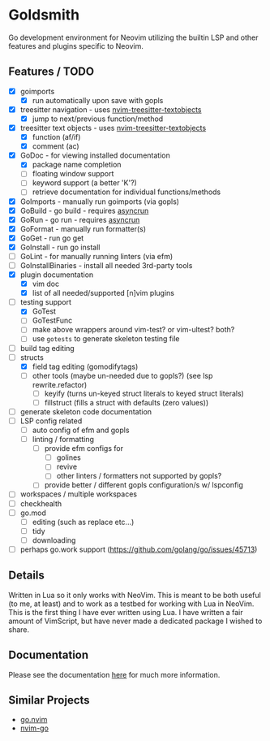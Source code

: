 # Goldsmith

Go development environment for Neovim utilizing the builtin LSP and other features and plugins specific to Neovim.

## Features / TODO
- [x] goimports
    - [x] run automatically upon save with gopls
- [x] treesitter navigation - uses [nvim-treesitter-textobjects](https://github.com/nvim-treesitter/nvim-treesitter-textobjects)
    - [x] jump to next/previous function/method
- [x] treesitter text objects - uses [nvim-treesitter-textobjects](https://github.com/nvim-treesitter/nvim-treesitter-textobjects)
    - [x] function (af/if)
    - [x] comment (ac)
- [x] GoDoc - for viewing installed documentation
    - [x] package name completion
    - [ ] floating window support
    - [ ] keyword support (a better 'K'?)
    - [ ] retrieve documentation for individual functions/methods
- [x] GoImports - manually run goimports (via gopls)
- [x] GoBuild  - go build - requires [asyncrun](https://github.com/skywind3000/asyncrun.vim)
- [x] GoRun - go run - requires [asyncrun](https://github.com/skywind3000/asyncrun.vim)
- [x] GoFormat - manually run formatter(s)
- [x] GoGet - run go get
- [x] GoInstall - run go install
- [ ] GoLint - for manually running linters (via efm)
- [ ] GoInstallBinaries - install all needed 3rd-party tools
- [x] plugin documentation
    - [x] vim doc
    - [x] list of all needed/supported [n]vim plugins
- [ ] testing support
    - [x] GoTest 
    - [ ] GoTestFunc 
    - [ ] make above wrappers around vim-test? or vim-ultest? both?
    - [ ] use `gotests` to generate skeleton testing file
- [ ] build tag editing
- [ ] structs
    - [x] field tag editing (gomodifytags)
    - [ ] other tools (maybe un-needed due to gopls?) (see lsp rewrite.refactor)
        - [ ] keyify (turns un-keyed struct literals to keyed struct literals)
        - [ ] fillstruct (fills a struct with defaults (zero values))
- [ ] generate skeleton code documentation
- [ ] LSP config related
    - [ ] auto config of efm and gopls
    - [ ] linting / formatting
        - [ ] provide efm configs for
            - [ ] golines
            - [ ] revive
            - [ ] other linters / formatters not supported by gopls?
        - [ ] provide better / different gopls configuration/s w/ lspconfig
- [ ] workspaces / multiple workspaces
- [ ] checkhealth
- [ ] go.mod 
    - [ ] editing (such as replace etc...)
    - [ ] tidy
    - [ ] downloading
- [ ] perhaps go.work support (https://github.com/golang/go/issues/45713)

## Details
Written in Lua so it only works with NeoVim. This is meant to be both useful (to me, at least) and to work as a testbed
for working with Lua in NeoVim. This is the first thing I have ever written using Lua. I have written a fair amount of
VimScript, but have never made a dedicated package I wished to share.

## Documentation
Please see the documentation [here](https://github.com/WhoIsSethDaniel/goldsmith.nvim/blob/main/doc/goldsmith.txt) for much more information.

## Similar Projects
* [go.nvim](https://github.com/ray-x/go.nvim)
* [nvim-go](https://github.com/crispgm/nvim-go)
